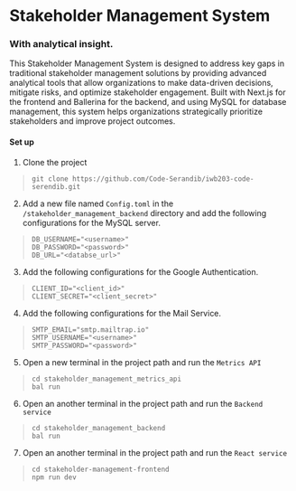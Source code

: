 # Stakeholder Management System

### With analytical insight.

This Stakeholder Management System is designed to address key gaps in traditional stakeholder management solutions by providing advanced analytical tools that allow organizations to make  data-driven decisions, mitigate risks, and optimize stakeholder engagement. Built with Next.js for the frontend and Ballerina for the backend, and using MySQL for database management, this  system helps organizations strategically prioritize stakeholders and improve project outcomes. 

#### Set up

1. Clone the project 

> ```
> git clone https://github.com/Code-Serandib/iwb203-code-serendib.git
> ```

2. Add a new file named `Config.toml` in the `/stakeholder_management_backend` directory and add the following configurations for the MySQL server.

> ```
> DB_USERNAME="<username>"
> DB_PASSWORD="<password>"
> DB_URL="<databse_url>"
> ```

3. Add the following configurations for the Google Authentication.

> ```
> CLIENT_ID="<client_id>"
> CLIENT_SECRET="<client_secret>"
> ```

4. Add the following configurations for the Mail Service.

> ```
> SMTP_EMAIL="smtp.mailtrap.io"
> SMTP_USERNAME="<username>"
> SMTP_PASSWORD="<password>"
> ```

5. Open a new terminal in the project path and run the `Metrics API`

> ```
> cd stakeholder_management_metrics_api
> bal run
> ```

6. Open an another terminal in the project path and run the `Backend service`

> ```
> cd stakeholder_management_backend
> bal run
> ```

7. Open an another terminal in the project path and run the `React service`

> ```
> cd stakeholder-management-frontend
> npm run dev
> ```
